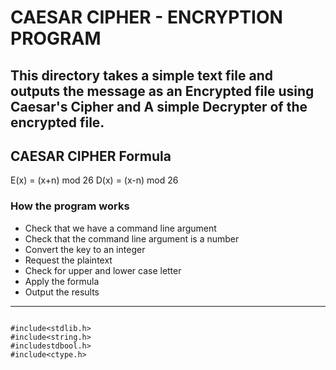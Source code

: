 # CAESAR CIPHER - ENCRYPTION PROGRAM

## This directory takes a simple text file and outputs the message as an Encrypted file using Caesar's Cipher and A simple Decrypter of the encrypted file.

## CAESAR CIPHER Formula

E(x) = (x+n) mod 26
D(x) = (x-n) mod 26


### How the program works

- Check that we have a command line argument
- Check that the command line argument is a number
- Convert the key to an integer
- Request the plaintext
- Check for upper and lower case letter
- Apply the formula
- Output the results

---
``` Libraries

#include<stdlib.h>
#include<string.h>
#includestdbool.h>
#include<ctype.h>

```
